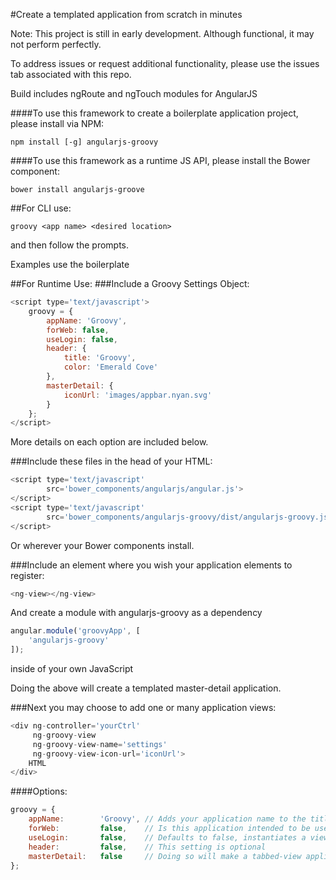 #Create a templated application from scratch in minutes

Note: This project is still in early development. Although functional, it may not
perform perfectly.

To address issues or request additional functionality, please use the issues tab associated with this repo.

Build includes ngRoute and ngTouch modules for AngularJS

####To use this framework to create a boilerplate application project, please install via NPM:
```shell
npm install [-g] angularjs-groovy
```

####To use this framework as a runtime JS API, please install the Bower component:
```shell
bower install angularjs-groove
```

##For CLI use:
```shell
groovy <app name> <desired location>
```
and then follow the prompts.

Examples use the boilerplate

##For Runtime Use:
###Include a Groovy Settings Object:
```javascript
<script type='text/javascript'>
    groovy = {
        appName: 'Groovy',
        forWeb: false,
        useLogin: false,
        header: {
            title: 'Groovy',
            color: 'Emerald Cove'
        },
        masterDetail: {
            iconUrl: 'images/appbar.nyan.svg'
        }
    };
</script>
```
More details on each option are included below.

###Include these files in the head of your HTML:
```javascript
<script type='text/javascript'
        src='bower_components/angularjs/angular.js'>
</script>
<script type='text/javascript'
        src='bower_components/angularjs-groovy/dist/angularjs-groovy.js'>
</script>
```
Or wherever your Bower components install.

###Include an element where you wish your application elements to register:
```javascript
<ng-view></ng-view>
```

And create a module with angularjs-groovy as a dependency
```javascript
angular.module('groovyApp', [
    'angularjs-groovy'
]);
```
inside of your own JavaScript

Doing the above will create a templated master-detail application.

###Next you may choose to add one or many application views:
```javascript
<div ng-controller='yourCtrl'
     ng-groovy-view
     ng-groovy-view-name='settings'
     ng-groovy-view-icon-url='iconUrl'>
    HTML
</div>
```

####Options:
```javascript
groovy = {
    appName:        'Groovy', // Adds your application name to the title of the page
    forWeb:         false,    // Is this application intended to be used for the web or as a native application
    useLogin:       false,    // Defaults to false, instantiates a view for login, controlled by user reference
    header:         false,    // This setting is optional
    masterDetail:   false     // Doing so will make a tabbed-view application instead of master-detail
};
```
